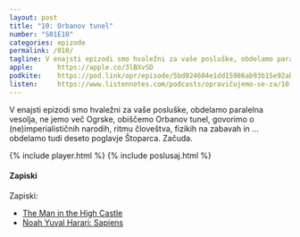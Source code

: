 ```yaml
---
layout: post
title: "10: Orbanov tunel"
number: "S01E10"
categories: epizode
permalink: /010/
tagline: V enajsti epizodi smo hvaležni za vaše posluške, obdelamo paralelna vesolja, ne jemo več Ogrske, obiščemo Orbanov tunel, govorimo o (ne)imperialističnih narodih, ritmu človeštva, fizikih na zabavah in ... 
apple:		https://apple.co/3lBXvSD
podkite:	https://pod.link/opr/episode/5bd024604e1dd15986ab93b15e92ab3e
listen:		https://www.listennotes.com/podcasts/opravičujemo-se-za/10-orbanov-tunel-irRAEIdyH7o/embed/
---
```


V enajsti epizodi smo hvaležni za vaše posluške, obdelamo paralelna vesolja, ne jemo več Ogrske, obiščemo Orbanov tunel, govorimo o (ne)imperialističnih narodih, ritmu človeštva, fizikih na zabavah in ... obdelamo tudi deseto poglavje Štoparca. Začuda.

{% include player.html %}
{% include poslusaj.html %}

#### Zapiski

Zapiski: 
- [The Man in the High Castle](https://en.wikipedia.org/wiki/The_Man_in_the_High_Castle)
- [Noah Yuval Harari: Sapiens](https://en.wikipedia.org/wiki/Sapiens:_A_Brief_History_of_Humankind) 
